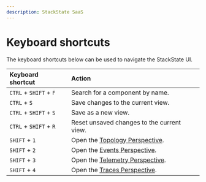 ```yaml
---
description: StackState SaaS
---
```


# Keyboard shortcuts

The keyboard shortcuts below can be used to navigate the StackState UI.

| Keyboard shortcut | Action |
| :--- | :--- |
| `CTRL` + `SHIFT` + `F` | Search for a component by name. |
| `CTRL` + `S` | Save changes to the current view. |
| `CTRL` + `SHIFT` + `S` | Save as a new view. |
| `CTRL` + `SHIFT` + `R` | Reset unsaved changes to the current view. |
| `SHIFT` + `1` | Open the [Topology Perspective](perspectives/topology-perspective.md). |
| `SHIFT` + `2` | Open the [Events Perspective](perspectives/events_perspective.md). |
| `SHIFT` + `3` | Open the [Telemetry Perspective](perspectives/telemetry-perspective.md). |
| `SHIFT` + `4` | Open the [Traces Perspective](perspectives/traces-perspective.md). |

